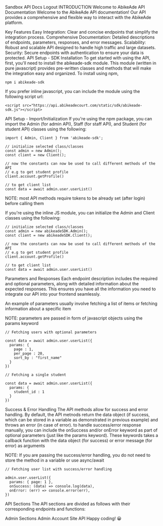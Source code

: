 
 Sandbox
 API Docs
 Logout
INTRODUCTION
Welcome to AbikeAde API Documentation
Welcome to the AbikeAde API documentation! Our API provides a comprehensive and flexible way to interact with the AbikeAde platform.

Key Features
Easy Integration: Clear and concise endpoints that simplify the integration process.
Comprehensive Documentation: Detailed descriptions of endpoints, parameters, responses, and error messages.
Scalability: Robust and scalable API designed to handle high traffic and large datasets.
Security: Secure endpoints with authentication to ensure your data is protected.
API Setup - SDK Installation
To get started with using the API, first, you'll need to install the abikeade-sdk module.
This module (written in pure javascript) provides pre-written classes and methods that will make the integration easy and organized.
To install using npm,

  
    npm i abikeade-sdk
  
If you prefer inline javascript, you can include the module using the following script url:

  
    <script src="https://api.abikeadecourt.com/static/sdk/abikeade-sdk.js"></script>
  
API Setup - Import/Initialization
If you're using the npm package, you can import the Admin (for admin API), Staff (for staff API), and Student (for student API) classes using the following:

  
    import { Admin, Client } from 'abikeade-sdk';

    // initialize selected class/classes
    const admin = new Admin();
    const client = new Client();

    // now the constants can now be used to call different methods of the API
    // e.g to get student profile
    client.account.getProfile()

    // to get client list
    const data = await admin.user.userList()
  
NOTE: most API methods require tokens to be already set (after login) before calling them

If you're using the inline JS module, you can initialize the Admin and Client classes using the following:

  
          
    // initialize selected class/classes
    const admin = new abikeadeSDK.Admin();
    const client = new abikeadeSDK.Client();
          
    // now the constants can now be used to call different methods of the API
    // e.g to get student profile
    client.account.getProfile()

    // to get client list
    const data = await admin.user.userList()

  
Parameters and Responses
Each endpoint description includes the required and optional parameters, along with detailed information about the expected responses.
This ensures you have all the information you need to integrate our API into your frontend seamlessly.

An example of parameters usually involve fetching a list of items or fetching information about a specific item

NOTE: parameters are passed in form of javascript objects using the params keyword

  
    // Fetching users with optional parameters

    const data = await admin.user.userList({
      params: {
        page : 1,
        per_page : 20,
        sort_by : "first_name"
      }
    })

    // Fetching a single student

    const data = await admin.user.userList({
      params: {
        student_id : 1
      }
    })

          
  
Success & Error Handling
The API methods allow for success and error handling.
By default, the API metnods return the data object (if success, which can be stored in a variable as demonstrated in previous example) and throws an error (in case of error).
to handle success/error response manually, you can include the onSuccess and/or onError keyword as part of optional parameters (just like the params keyword).
These keywords takes a callback function with the data object (for success) or error message (for error) as arguments

NOTE: If you are passing the success/error handling, you do not need to store the method in a variable or use async/await

  
    // Fetching user list with success/error handling
          
    admin.user.userList({
      params: { page: 1 },
      onSuccess: (data) => console.log(data),
      onError: (err) => console.error(err),
    })     
  
API Sections
The API sections are divided as follows with their corresponding endpoints and functions:

Admin Sections
Admin Account
Site API
Happy coding! 😀